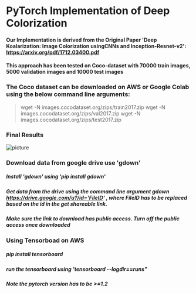 # PyTorch Implementation of Deep Colorization
#### Our Implementation is derived from the Original Paper 'Deep Koalarization: Image Colorization usingCNNs and Inception-Resnet-v2': https://arxiv.org/pdf/1712.03400.pdf
#### This approach has been tested on Coco-dataset with 70000 train images, 5000 validation images and 10000 test images

### **The Coco dataset can be downloaded on AWS or Google Colab using the below command line arguments:**
>wget -N images.cocodataset.org/zips/train2017.zip
>wget -N images.cocodataset.org/zips/val2017.zip
>wget -N images.cocodataset.org/zips/test2017.zip 


### Final Results
![picture](Final_Results.png)


### **Download data from google drive use 'gdown'**
##### Install 'gdown' using 'pip install gdown'
##### Get data from the drive using the command line argument gdown https://drive.google.com/u?/id='FileID' , where FileID has to be replaced based on the id in the get shareable link.
##### Make sure the link to download has public access. Turn off the public access once downloaded

### **Using Tensorboad on AWS**
##### pip install tensorboard
##### run the tensorboard using 'tensorboard --logdir==runs"
##### Note the pytorch version has to be >=1.2


